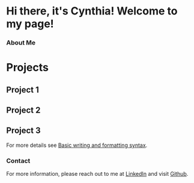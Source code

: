 # Hi there, it's Cynthia! Welcome to my page!


### About Me


# Projects
## Project 1

## Project 2

## Project 3

For more details see [Basic writing and formatting syntax](https://docs.github.com/en/github/writing-on-github/getting-started-with-writing-and-formatting-on-github/basic-writing-and-formatting-syntax).


### Contact

For more information, please reach out to me at [LinkedIn](https://www.linkedin.com/in/itscynthia/) and visit [Github](https://github.com/cynthia-ng/cynthia-ng.github.io).
